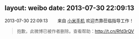layout: weibo
date: 2013-07-30 22:09:13
---
<meta name="referrer" content="no-referrer" />

2013-07-30 22:09:13  &nbsp;&nbsp;&nbsp;&nbsp;&nbsp;&nbsp; 来自 <a href="http://app.weibo.com/t/feed/22zMnn" rel="nofollow">小米手机</a>
欢迎杰靠莅临指导工作！
>  抱歉，此微博已被作者删除。查看帮助：http://t.cn/Rfd3rQV
